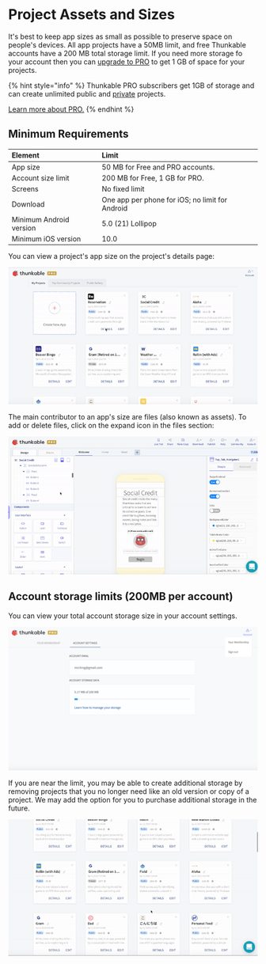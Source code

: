 # Project Assets and Sizes

It's best to keep app sizes as small as possible to preserve space on people's devices. All app projects have a 50MB limit, and free Thunkable accounts have a 200 MB total storage limit. If you need more storage fo your account then you can [upgrade to PRO](https://x.thunkable.com/account/membership) to get 1 GB of space for your projects. 

{% hint style="info" %}
Thunkable PRO subscribers get 1GB of storage and can create unlimited public and [private](./#private-projects) projects.

[Learn more about PRO.](https://thunkable.com/#/pricing)
{% endhint %}

## Minimum Requirements

| Element | Limit |
| :--- | :--- |
| App size | 50 MB for Free and PRO accounts. |
| Account size limit | 200 MB for Free, 1 GB for PRO. |
| Screens | No fixed limit |
| Download | One app per phone for iOS; no limit for Android |
| Minimum Android version | 5.0 \(21\) Lollipop |
| Minimum iOS version | 10.0 |

You can view a project's app size on the project's details page:

![](../.gitbook/assets/ezgif.com-video-to-gif-3.gif)

The main contributor to an app's size are files \(also known as assets\). To add or delete files, click on the expand icon in the files section: 

![Find and remove unneeded files](../.gitbook/assets/ezgif.com-video-to-gif-2.gif)

## Account storage limits \(200MB per account\)

You can view your total account storage size in your account settings.

![](../.gitbook/assets/screen-shot-2019-04-04-at-2.13.03-pm.png)

If you are near the limit, you may be able to create additional storage by removing projects that you no longer need like an old version or copy of a project. We may add the option for you to purchase additional storage in the future.

![](../.gitbook/assets/ezgif.com-video-to-gif-1.gif)

 

